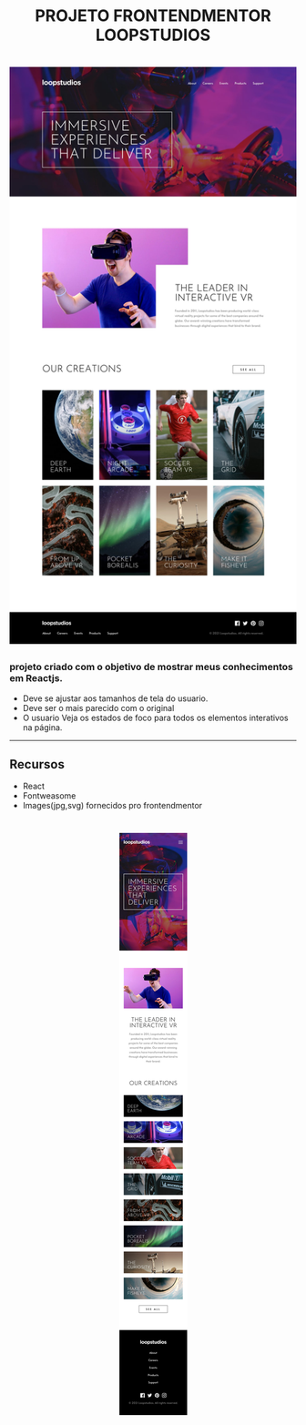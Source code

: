 <h1 align="center">PROJETO FRONTENDMENTOR LOOPSTUDIOS 

 <h1 align='center'><img src='src/assets/design/desktop-design.jpg'></h1>

### projeto criado com o objetivo de mostrar meus conhecimentos em Reactjs.

- Deve se ajustar aos tamanhos de tela do usuario.
- Deve ser o mais parecido com o original
- O usuario Veja os estados de foco para todos os elementos interativos na página.

<hr>

## Recursos

 - React
 - Fontweasome
 - Images(jpg,svg) fornecidos pro frontendmentor

 
 <h1 align='center'><img src='src/assets/design/mobile-design.jpg'></h1>